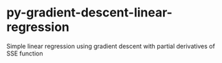 # py-gradient-descent-linear-regression
Simple linear regression using gradient descent with partial derivatives of SSE function
